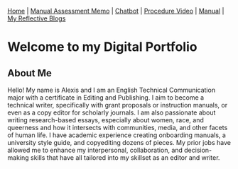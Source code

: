 [Home](index.md) | [Manual Assessment Memo](manual_assessment_memo.md) | [Chatbot](chatbot.md) | [Procedure Video](procedure_video.md) | [Manual](manual.md) | [My Reflective Blogs](reflective_blogs.md) 

# Welcome to my Digital Portfolio 

## About Me 
Hello! My name is Alexis and I am an English Technical Communication major with a certificate in Editing and Publishing. I aim to become a technical writer, specifically with grant proposals or instruction manuals, or even as a copy editor for scholarly journals. I am also passionate about writing research-based essays, especially about women, race, and queerness and how it intersects with communities, media, and other facets of human life. I have academic experience creating onboarding manuals, a university style guide, and copyediting dozens of pieces. My prior jobs have allowed me to enhance my interpersonal, collaboration, and decision-making skills that have all tailored into my skillset as an editor and writer. 


